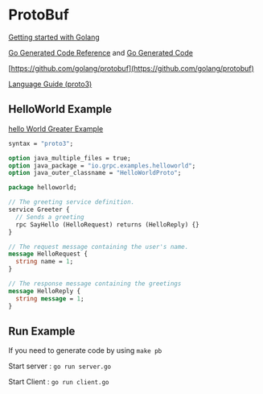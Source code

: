 ProtoBuf 
===



[Getting started with Golang](https://grpc.io/docs/quickstart/go.html)

[Go Generated Code Reference](https://grpc.io/docs/reference/go/generated-code.html) and [Go Generated Code](https://developers.google.com/protocol-buffers/docs/reference/go-generated)

[https://github.com/golang/protobuf](https://github.com/golang/protobuf)


[Language Guide (proto3)](https://developers.google.com/protocol-buffers/docs/proto3)



HelloWorld Example
---

[hello World Greater Example](https://github.com/grpc/grpc-go/blob/master/examples/helloworld/greeter_server/main.go)

```proto
syntax = "proto3";

option java_multiple_files = true;
option java_package = "io.grpc.examples.helloworld";
option java_outer_classname = "HelloWorldProto";

package helloworld;

// The greeting service definition.
service Greeter {
  // Sends a greeting
  rpc SayHello (HelloRequest) returns (HelloReply) {}
}

// The request message containing the user's name.
message HelloRequest {
  string name = 1;
}

// The response message containing the greetings
message HelloReply {
  string message = 1;
}
```




Run Example
---

If you need to generate code by using ```make pb```

Start server : ```go run server.go```

Start Client : ```go run client.go```
